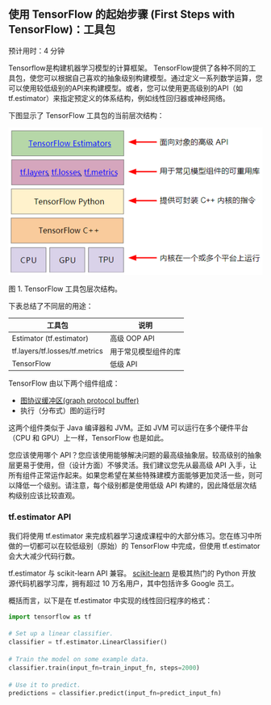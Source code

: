 ## 使用 TensorFlow 的起始步骤 (First Steps with TensorFlow)：工具包

预计用时：4 分钟

Tensorflow是构建机器学习模型的计算框架。 TensorFlow提供了各种不同的工具包，使您可以根据自己喜欢的抽象级别构建模型。通过定义一系列数学运算，您可以使用较低级别的API来构建模型。或者，您可以使用更高级别的API（如tf.estimator）来指定预定义的体系结构，例如线性回归器或神经网络。

下图显示了 TensorFlow 工具包的当前层次结构：

![tf1][p-tf1]

图 1. TensorFlow 工具包层次结构。

下表总结了不同层的用途：

| 工具包 | 说明 |
|-------|------|
| Estimator (tf.estimator) | 高级 OOP API |
| tf.layers/tf.losses/tf.metrics | 用于常见模型组件的库 |
| TensorFlow | 低级 API |

TensorFlow 由以下两个组件组成：

- [图协议缓冲区(graph protocol buffer)][protobuf]
- 执行（分布式）图的运行时

这两个组件类似于 Java 编译器和 JVM。正如 JVM 可以运行在多个硬件平台（CPU 和 GPU）上一样，TensorFlow 也是如此。

您应该使用哪个 API？您应该使用能够解决问题的最高级抽象层。较高级别的抽象层更易于使用，但（设计方面）不够灵活。我们建议您先从最高级 API 入手，让所有组件正常运作起来。如果您希望在某些特殊建模方面能够更加灵活一些，则可以降低一个级别。请注意，每个级别都是使用低级 API 构建的，因此降低层次结构级别应该比较直观。

### tf.estimator API

我们将使用 tf.estimator 来完成机器学习速成课程中的大部分练习。您在练习中所做的一切都可以在较低级别（原始）的 TensorFlow 中完成，但使用 tf.estimator 会大大减少代码行数。

tf.estimator 与 scikit-learn API 兼容。 [scikit-learn][sl] 是极其热门的 Python 开放源代码机器学习库，拥有超过 10 万名用户，其中包括许多 Google 员工。

概括而言，以下是在 tf.estimator 中实现的线性回归程序的格式：

```python
import tensorflow as tf

# Set up a linear classifier.
classifier = tf.estimator.LinearClassifier()

# Train the model on some example data.
classifier.train(input_fn=train_input_fn, steps=2000)

# Use it to predict.
predictions = classifier.predict(input_fn=predict_input_fn)
```

[p-tf1]: ../image/04-A-tf-1.png
[protobuf]: https://www.tensorflow.org/extend/tool_developers/#protocol_buffers
[sl]: http://scikit-learn.org/